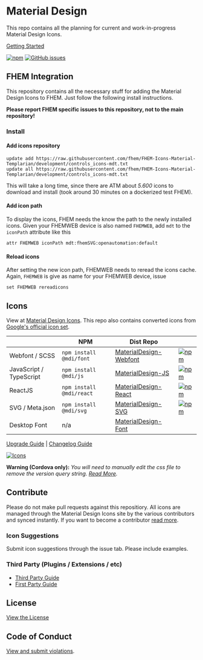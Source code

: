 # Material Design

This repo contains all the planning for current and work-in-progress Material Design Icons.

[Getting Started](http://materialdesignicons.com/getting-started)

[![npm](https://img.shields.io/npm/v/@mdi/font.svg)](https://www.npmjs.com/package/@mdi/svg) [![GitHub issues](https://img.shields.io/github/issues/Templarian/MaterialDesign.svg)](https://github.com/Templarian/MaterialDesign/issues)

## FHEM Integration

This repository contains all the necessary stuff for adding the Material Design Icons to FHEM. Just follow the following install instructions.

**Please report FHEM specific issues to this repository, not to the main repository!**

### Install

#### Add icons repository
```
update add https://raw.githubusercontent.com/fhem/FHEM-Icons-Material-Templarian/development/controls_icons-mdt.txt
update all https://raw.githubusercontent.com/fhem/FHEM-Icons-Material-Templarian/development/controls_icons-mdt.txt
```

This will take a long time, since there are ATM about *5.600* icons to download and install (took around 30 minutes on a dockerized test FHEM).

#### Add icon path
To display the icons, FHEM needs the know the path to the newly installed icons. Given your FHEMWEB device is also named ``FHEMWEB``, add `mdt` to the `iconPath` attribute like this

``attr FHEMWEB iconPath mdt:fhemSVG:openautomation:default``

#### Reload icons

After setting the new icon path, FHEMWEB needs to reread the icons cache. Again, ``FHEMWEB`` is give as name for your FHEMWEB device, issue

``set FHEMWEB rereadicons``

## Icons

View at [Material Design Icons](http://materialdesignicons.com/). This repo also contains converted icons from [Google's official icon set](https://github.com/google/material-design-icons).

|                 | NPM                   | Dist Repo |   |
|-----------------|-----------------------|-----------|---|
| Webfont / SCSS  | `npm install @mdi/font`     | [MaterialDesign-Webfont](https://github.com/Templarian/MaterialDesign-Webfont) | [![npm](https://img.shields.io/npm/dm/@mdi/font.svg)](https://github.com/Templarian/MaterialDesign-Webfont) |
| JavaScript / TypeScript  | `npm install @mdi/js`     | [MaterialDesign-JS](https://github.com/Templarian/MaterialDesign-JS) | [![npm](https://img.shields.io/npm/dm/@mdi/js.svg)](https://github.com/Templarian/MaterialDesign-JS) |
| ReactJS  | `npm install @mdi/react`     | [MaterialDesign-React](https://github.com/Templarian/MaterialDesign-React) | [![npm](https://img.shields.io/npm/dm/@mdi/react.svg)](https://github.com/Templarian/MaterialDesign-React) |
| SVG / Meta.json | `npm install @mdi/svg` | [MaterialDesign-SVG](https://github.com/Templarian/MaterialDesign-SVG)     | [![npm](https://img.shields.io/npm/dm/@mdi/svg.svg)](https://github.com/Templarian/MaterialDesign-SVG) |
| Desktop Font | n/a | [MaterialDesign-Font](https://github.com/Templarian/MaterialDesign-Font)     |

[Upgrade Guide](https://dev.materialdesignicons.com/upgrade) | [Changelog Guide](https://dev.materialdesignicons.com/changelog)

[![Icons](http://i.imgur.com/zKuXEkR.png)](https://materialdesignicons.com/)

**Warning (Cordova only):** _You will need to manually edit the css file to remove the version query string. [Read More](https://github.com/Templarian/MaterialDesign/issues/760)._

## Contribute

Please do not make pull requests against this repositiory. All icons are managed through the Material Design Icons site by the various contributors and synced instantly. If you want to become a contributor [read more](http://materialdesignicons.com/contribute).

### Icon Suggestions

Submit icon suggestions through the issue tab. Please include examples.

### Third Party (Plugins / Extensions / etc)

- [Third Party Guide](http://dev.materialdesignicons.com/contribute/third-party)
- [First Party Guide](http://dev.materialdesignicons.com/contribute/first-party)

## License

[View the License](https://github.com/Templarian/MaterialDesign/blob/master/LICENSE)

## Code of Conduct

[View and submit violations](https://materialdesignicons.com/code-of-conduct).
